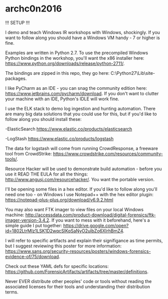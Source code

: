 # archc0n2016

!!! SETUP !!!

I demo and teach Windows IR workshops with Windows, shockingly. If you want to follow along you should have a Windows VM handy - 7 or higher is fine. 

Examples are written in Python 2.7. To use the precompiled Windows Python bindings in the workshop, you'll want the x86 installer here: https://www.python.org/downloads/release/python-2711/.

The bindings are zipped in this repo, they go here: C:\Python27\Lib\site-packages. 

I like PyCharm as an IDE - you can snag the community edition here: https://www.jetbrains.com/pycharm/download. If you don't want to clutter your machine with an IDE, Python's IDLE will work fine. 

I use the ELK stack to demo log ingestion and hunting automation. There are many big data solutions that you could use for this, but if you'd like to follow along you should install these: 

-ElasticSearch https://www.elastic.co/products/elasticsearch

-LogStash https://www.elastic.co/products/logstash

The data for logstash will come from running CrowdResponse, a freeware tool from CrowdStrike: https://www.crowdstrike.com/resources/community-tools/. 

Resource Hacker will be used to demonstrate build automation - before you use it READ THE EULA for all the things: http://www.angusj.com/resourcehacker/. You want the portable version.

I'll be opening some files in a hex editor. If you'd like to follow along you'll need one too - on Windows I use Notepad++ with the hex editor plugin: https://notepad-plus-plus.org/download/v6.9.2.html

You may also want FTK imager to view files on your local Windows machine: http://accessdata.com/product-download/digital-forensics/ftk-imager-version-3.4.2. If you want to mess with it beforehand, here's a simple guide I put together: https://drive.google.com/open?id=1802LtrMIz1LSK1D2wqcSlKqSaNyO2uIbZo6XIrhBmZ4. 

I will refer to specific artifacts and explain their signifigance as time permits, but I suggest reviewing this poster for more information: https://www.sans.org/security-resources/posters/windows-forensics-evidence-of/75/download.

Check out these YAML defs for specific locations: https://github.com/ForensicArtifacts/artifacts/tree/master/definitions. 

Never EVER distribute other peoples' code or tools without reading the associated licenses for their tools and understanding their distribution terms. 



